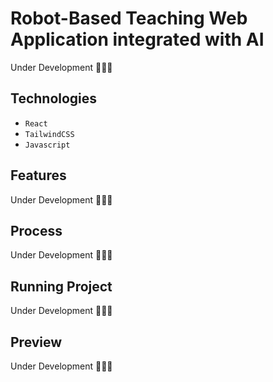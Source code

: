 # Robot-Based Teaching Web Application integrated with AI
Under Development 🥀🥀🥀

## Technologies

- ``React``
- ``TailwindCSS``
- ``Javascript``

## Features
Under Development 🥀🥀🥀

## Process
Under Development 🥀🥀🥀

## Running Project
Under Development 🥀🥀🥀

## Preview
Under Development 🥀🥀🥀
